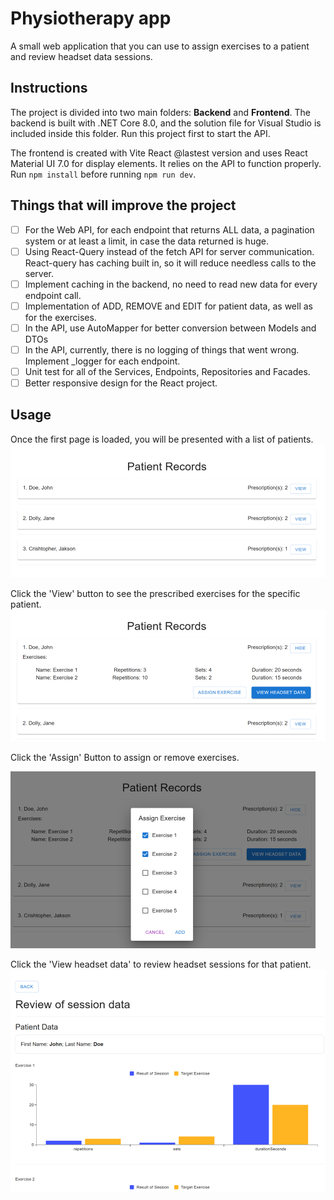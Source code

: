 # Physiotherapy app
A small web application that you can use to assign exercises to a patient and review headset data sessions.

## Instructions
The project is divided into two main folders: **Backend** and **Frontend**. The backend is built with .NET Core 8.0, and the solution file for Visual Studio is included inside this folder. Run this project first to start the API. 

The frontend is created with Vite React @lastest version and uses React Material UI 7.0 for display elements. It relies on the API to function properly. Run ```npm install``` before running ```npm run dev```.

## Things that will improve the project
- [ ] For the Web API, for each endpoint that returns ALL data, a pagination system or at least a limit, in case the data returned is huge.
- [ ] Using React-Query instead of the fetch API for server communication. React-query has caching built in, so it will reduce needless calls to the server.
- [ ] Implement caching in the backend, no need to read new data for every endpoint call.
- [ ] Implementation of ADD, REMOVE and EDIT for patient data, as well as for the exercises.
- [ ] In the API, use AutoMapper for better conversion between Models and DTOs
- [ ] In the API, currently, there is no logging of things that went wrong. Implement _logger for each endpoint.
- [ ] Unit test for all of the Services, Endpoints, Repositories and Facades.
- [ ] Better responsive design for the React project.

## Usage
Once the first page is loaded, you will be presented with a list of patients.
![Screenshot 1](./assets_readme/screenshot_1.png)

Click the 'View' button to see the prescribed exercises for the specific patient.
![Screenshot 2](./assets_readme/screenshot_2.png)

Click the 'Assign' Button to assign or remove exercises.

![Screenshot 3](./assets_readme/screenshot_3.png)

Click the 'View headset data' to review headset sessions for that patient.
![Screenshot 4](./assets_readme/screenshot_4.png)

